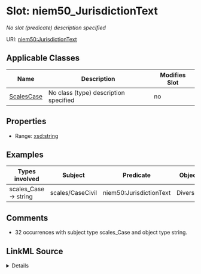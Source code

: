 

# Slot: niem50_JurisdictionText


_No slot (predicate) description specified_





URI: [niem50:JurisdictionText](http://release.niem.gov/niem/niem-core/5.0/JurisdictionText)



<!-- no inheritance hierarchy -->





## Applicable Classes

| Name | Description | Modifies Slot |
| --- | --- | --- |
| [ScalesCase](../classes/ScalesCase.md) | No class (type) description specified |  no  |







## Properties

* Range: [xsd:string](http://www.w3.org/2001/XMLSchema#string)






## Examples

| Types involved | Subject | Predicate | Object |
| --- | --- | --- | --- |
| scales_Case → string | scales/CaseCivil | niem50:JurisdictionText | Diversity |


## Comments

* 32 occurrences with subject type scales_Case and object type string.



## LinkML Source

<details>

```yaml
name: niem50_JurisdictionText
description: No slot (predicate) description specified
comments:
- 32 occurrences with subject type scales_Case and object type string.
examples:
- description: scales_Case → string
  object:
    example_object: Diversity
    example_object_type: string
    example_predicate: niem50:JurisdictionText
    example_subject: scales/CaseCivil
    example_subject_type: scales_Case
from_schema: scales-kg-new
rank: 1000
slot_uri: niem50:JurisdictionText
alias: niem50_JurisdictionText
domain_of:
- scales_Case
range: string

```
</details>